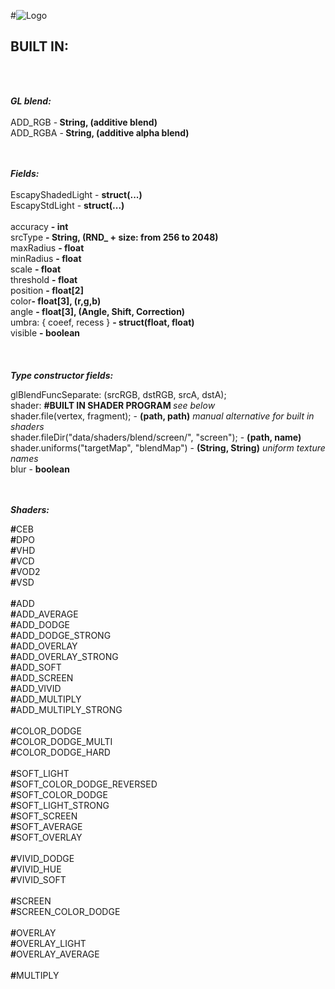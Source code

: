 #![Logo](https://raw.githubusercontent.com/henryco/Escapy/master/promo/ESCAPY.png)
<h2>BUILT IN: </h2><br><br>

<b><i> GL blend: </i></b></br></br>
  ADD_RGB -<b>   String, (additive blend)</b></br>
  ADD_RGBA -<b>   String, (additive alpha blend)</b></br>
  </br>
  </br>


  <b><i> Fields: </i></b></br></br>
  EscapyShadedLight - <b>   struct(...)</b></br>
  EscapyStdLight - <b>   struct(...)</b></br></br>
  accuracy <b>-   int</b></br>
  srcType  <b>-   String, (RND_ + size: from 256 to 2048)</b></br>
  maxRadius <b>-   float</b></br>
	minRadius <b>-   float</b></br>
	scale <b>-   float</b></br>
	threshold <b>-   float</b></br>
	position <b>-   float[2] </b></br>
	color<b>-   float[3], (r,g,b)</b></br>
	angle <b>-   float[3], (Angle, Shift, Correction)</b></br>
	umbra: { coeef, recess } <b>-   struct(float, float)</b></br>
  visible <b>-   boolean</b></br>
	 </br>
  </br>
  </br>
  <b> <i>Type constructor fields:</i> </b></br>
  
  glBlendFuncSeparate: (srcRGB, dstRGB, srcA, dstA); <br>
  shader: <b>#BUILT IN SHADER PROGRAM </b> <i>see below</i> <br>
  shader.file(vertex, fragment); - <b>(path, path)</b><i> manual alternative for built in shaders</i><br>
  shader.fileDir("data/shaders/blend/screen/", "screen"); - <b>(path, name)</b> <br>
  shader.uniforms("targetMap", "blendMap") - <b> (String, String)</b> <i>uniform texture names</i> </br>
  blur - <b>boolean</b><br> </br> </br>
  
<b> <i>Shaders: </i></b></br>

<b>#</b>CEB </br>
<b>#</b>DPO </br>
<b>#</b>VHD </br>
<b>#</b>VCD </br>
<b>#</b>VOD2 </br>
<b>#</b>VSD</br>
</br>
<b>#</b>ADD</br>
<b>#</b>ADD_AVERAGE</br>
<b>#</b>ADD_DODGE</br>
<b>#</b>ADD_DODGE_STRONG</br>
<b>#</b>ADD_OVERLAY</br>
<b>#</b>ADD_OVERLAY_STRONG</br>
<b>#</b>ADD_SOFT</br>
<b>#</b>ADD_SCREEN</br>
<b>#</b>ADD_VIVID</br>
<b>#</b>ADD_MULTIPLY</br>
<b>#</b>ADD_MULTIPLY_STRONG</br>
</br>
<b>#</b>COLOR_DODGE </br>
<b>#</b>COLOR_DODGE_MULTI </br>
<b>#</b>COLOR_DODGE_HARD </br>
	</br>
<b>#</b>SOFT_LIGHT</br>
<b>#</b>SOFT_COLOR_DODGE_REVERSED</br>
<b>#</b>SOFT_COLOR_DODGE</br>
<b>#</b>SOFT_LIGHT_STRONG</br>
<b>#</b>SOFT_SCREEN</br>
<b>#</b>SOFT_AVERAGE</br>
<b>#</b>SOFT_OVERLAY</br>
</br>
<b>#</b>VIVID_DODGE </br>
<b>#</b>VIVID_HUE</br>
<b>#</b>VIVID_SOFT </br>
</br>
<b>#</b>SCREEN</br>
<b>#</b>SCREEN_COLOR_DODGE</br>
</br>
<b>#</b>OVERLAY</br>
<b>#</b>OVERLAY_LIGHT</br>
<b>#</b>OVERLAY_AVERAGE</br>
</br>
<b>#</b>MULTIPLY</br>
  </br>
  </br>
  </br>
	
